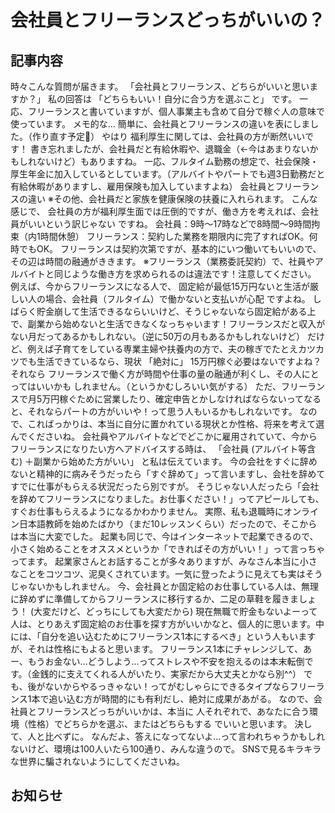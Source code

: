 # 会社員とフリーランスどっちがいいの？

## 記事内容
時々こんな質問が届きます。
「会社員とフリーランス、どちらがいいと思いますか？」
私の回答は
「どちらもいい！自分に合う方を選ぶこと」
です。
一応、フリーランスと書いていますが、個人事業主も含めて自分で稼ぐ人の意味で使っています。
メモ的な…
簡単に、会社員とフリーランスの違いを表にしました。（作り直す予定🙏）
やはり
福利厚生に関しては、会社員の方が断然いいです！
書き忘れましたが、会社員だと有給休暇や、退職金（←今はあまりないかもしれないけど）もありますね。
一応、フルタイム勤務の想定で、社会保険・厚生年金に加入しているとしています。（アルバイトやパートでも週3日勤務だと有給休暇がありますし、雇用保険も加入していますよね）
会社員とフリーランスの違い
※その他、会社員だと家族を健康保険の扶養に入れられます。
こんな感じで、
会社員の方が福利厚生面では圧倒的ですが、働き方を考えれば、会社員がいいという訳じゃない
ですね。
会社員：9時～17時などで8時間～9時間拘束（内1時間休憩）
フリーランス：契約した業務を期限内に完了すればOK。何時でもOK。
フリーランスは契約次第ですが、基本的にいつ働いてもいいので、その辺は時間の融通がききます。
※フリーランス（業務委託契約）で、社員やアルバイトと同じような働き方を求められるのは違法です！注意してください。
例えば、今からフリーランスになる人で、
固定給が最低15万円ないと生活が厳しい人の場合、会社員（フルタイム）で働かないと支払いが心配
ですよね。
しばらく貯金崩して生活できるならいいけど、そうじゃないなら固定給がある上で、副業から始めないと生活できなくなっちゃいます！フリーランスだと収入がない月だってあるかもしれない。（逆に50万の月もあるかもしれないけど）
だけど、例えば子育てをしている専業主婦や扶養内の方で、夫の稼ぎでたとえカツカツでも生活できているなら、現状
「絶対に」
15万円稼ぐ必要はないですよね？
それなら
フリーランスで働く方が時間や仕事の量の融通が利くし、その人にとってはいいかも
しれません。（というかむしろいい気がする）
ただ、フリーランスで月5万円稼ぐために営業したり、確定申告とかしなければならないってなると、それならパートの方がいいや！って思う人もいるかもしれないです。
なので、こればっかりは、本当に自分に置かれている現状とか性格、将来を考えて選んでくださいね。
会社員やアルバイトなどでどこかに雇用されていて、今からフリーランスになりたい方へアドバイスする時は、
「会社員
(アルバイト等含む)
＋副業から始めた方がいい」
と私は伝えています。
今の会社をすぐに辞めないと精神的に病みそうだったら「すぐ辞めて」って言いますし、会社を辞めてすでに仕事がもらえる状況だったら別ですが。
そうじゃない人だったら「会社を辞めてフリーランスになりました。お仕事ください！」ってアピールしても、
すぐお仕事もらえるようになるかわかりません。
実際、私も退職時にオンライン日本語教師を始めたばかり（まだ10レッスンくらい）だったので、そこからは本当に大変でした。
起業も同じで、今はインターネットで起業できるので、小さく始めることをオススメというか「できればその方がいい！」って言っちゃってます。
起業家さんとお話することが多々ありますが、みなさん本当に小さなことをコツコツ、泥臭くされています。一気に登ったように見えても実はそうじゃないかもしれません。
今、会社員とか固定給のお仕事している人は、無理に辞めずに準備してからフリーランスに移行するか、二足の草鞋を履きましょう！
(大変だけど、どっちにしても大変だから)
現在無職で貯金もないよーって人は、とりあえず固定給のお仕事を探す方がいいかなと、個人的に思います。中には、「自分を追い込むためにフリーランス1本にするべき」という人もいますが、それは性格にもよると思います。
フリーランス1本にチャレンジして、あー、もうお金ない…どうしよう…ってストレスや不安を抱えるのは本末転倒です。（金銭的に支えてくれる人がいたり、実家だから大丈夫とかなら別^^）
でも、後がないからやるっきゃない！ってがむしゃらにできるタイプならフリーランス1本で追い込む方が時間的にも有利だし、絶対に成果があがる。
なので、会社員とフリーランスどっちがいいかは、本当に
人それぞれで、あなたに合う環境（性格）でどちらかを選ぶ、またはどちらもする
でいいと思います。
決して、人と比べずに。
なんだよ、答えになってないよ…って言われちゃうかもしれないけど、環境は100人いたら100通り、みんな違うので。
SNSで見るキラキラな世界に騙されないようにしてくださいね。

## お知らせ
